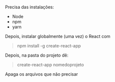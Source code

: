 Precisa das instalações:
- Node
- npm
- yarn

Depois, instalar globalmente (uma vez) o React com
> npm install -g create-react-app

Depois, na pasta do projeto dê:
> create-react-app nomedoprojeto

Apaga os arquivos que não precisar
